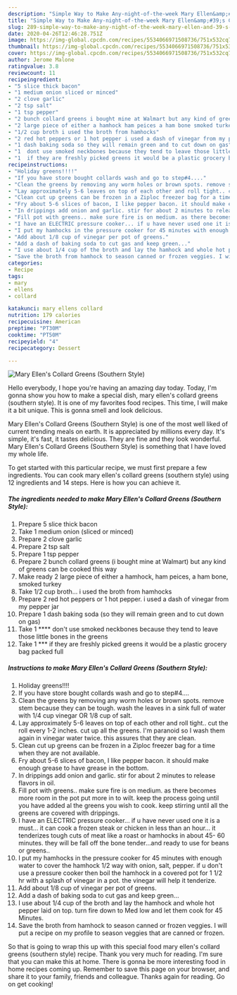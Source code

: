 ```yaml
---
description: "Simple Way to Make Any-night-of-the-week Mary Ellen&amp;#39;s Collard Greens (Southern Style)"
title: "Simple Way to Make Any-night-of-the-week Mary Ellen&amp;#39;s Collard Greens (Southern Style)"
slug: 289-simple-way-to-make-any-night-of-the-week-mary-ellen-and-39-s-collard-greens-southern-style
date: 2020-04-26T12:46:28.751Z
image: https://img-global.cpcdn.com/recipes/5534066971508736/751x532cq70/mary-ellens-collard-greens-southern-style-recipe-main-photo.jpg
thumbnail: https://img-global.cpcdn.com/recipes/5534066971508736/751x532cq70/mary-ellens-collard-greens-southern-style-recipe-main-photo.jpg
cover: https://img-global.cpcdn.com/recipes/5534066971508736/751x532cq70/mary-ellens-collard-greens-southern-style-recipe-main-photo.jpg
author: Jerome Malone
ratingvalue: 3.8
reviewcount: 11
recipeingredient:
- "5 slice thick bacon"
- "1 medium onion sliced or minced"
- "2 clove garlic"
- "2 tsp salt"
- "1 tsp pepper"
- "2 bunch collard greens i bought mine at Walmart but any kind of greens can be cooked this way"
- "2 large piece of either a hamhock ham peices a ham bone smoked turkey"
- "1/2 cup broth i used the broth from hamhocks"
- "2 red hot peppers or 1 hot pepper i used a dash of vinegar from my pepper jar"
- "1 dash baking soda so they will remain green and to cut down on gas"
- "1  dont use smoked neckbones because they tend to leave those little bones in the greens"
- "1  if they are freshly picked greens it would be a plastic grocery bag packed full"
recipeinstructions:
- "Holiday greens!!!!"
- "If you have store bought collards wash and go to step#4...."
- "Clean the greens by removing any worm holes or brown spots. remove stem because they can be tough. wash the leaves in a sink full of water with 1/4 cup vinegar OR 1/8 cup of salt."
- "Lay approximately 5-6 leaves on top of each other and roll tight.. cut the roll every 1-2 inches. cut up all the greens. I&#39;m paranoid so I wash them again in vinegar water twice. this assures that they are clean."
- "Clean cut up greens can be frozen in a Ziploc freezer bag for a time when they are not available."
- "Fry about 5-6 slices of bacon, I like pepper bacon. it should make enough grease to have grease in the bottom."
- "In drippings add onion and garlic. stir for about 2 minutes to release flavors in oil."
- "Fill pot with greens.. make sure fire is on medium. as there becomes more room in the pot put more in to wilt. keep the process going until you have added al the greens you wish to cook. keep stirring until all the greens are covered with drippings."
- "I have an ELECTRIC pressure cooker... if u have never used one it is a must... it can cook a frozen steak or chicken in less than an hour... it tenderizes tough cuts of meat like a roast or hamhocks in about 45- 60 minutes. they will be fall off the bone tender...and ready to use for beans or greens.."
- "I put my hamhocks in the pressure cooker for 45 minutes with enough water to cover the hamhock 1/2 way with onion, salt, pepper. if u don&#39;t use a pressure cooker then boil the hamhock in a covered pot for 1 1/2 hr with a splash of vinegar in a pot. the vinegar will help it tenderize."
- "Add about 1/8 cup of vinegar per pot of greens."
- "Add a dash of baking soda to cut gas and keep green..."
- "I use about 1/4 cup of the broth and lay the hamhock and whole hot pepper laid on top. turn fire down to Med low and let them cook for 45 Minutes."
- "Save the broth from hamhock to season canned or frozen veggies. I will put a recipe on my profile to season veggies that are canned or frozen."
categories:
- Recipe
tags:
- mary
- ellens
- collard

katakunci: mary ellens collard 
nutrition: 179 calories
recipecuisine: American
preptime: "PT30M"
cooktime: "PT50M"
recipeyield: "4"
recipecategory: Dessert

---
```



![Mary Ellen&#39;s Collard Greens (Southern Style)](https://img-global.cpcdn.com/recipes/5534066971508736/751x532cq70/mary-ellens-collard-greens-southern-style-recipe-main-photo.jpg)

Hello everybody, I hope you're having an amazing day today. Today, I'm gonna show you how to make a special dish, mary ellen&#39;s collard greens (southern style). It is one of my favorites food recipes. This time, I will make it a bit unique. This is gonna smell and look delicious.

Mary Ellen&#39;s Collard Greens (Southern Style) is one of the most well liked of current trending meals on earth. It is appreciated by millions every day. It's simple, it's fast, it tastes delicious. They are fine and they look wonderful. Mary Ellen&#39;s Collard Greens (Southern Style) is something that I have loved my whole life.




To get started with this particular recipe, we must first prepare a few ingredients. You can cook mary ellen&#39;s collard greens (southern style) using 12 ingredients and 14 steps. Here is how you can achieve it.

<!--inarticleads1-->

##### The ingredients needed to make Mary Ellen&#39;s Collard Greens (Southern Style):

1. Prepare 5 slice thick bacon
1. Take 1 medium onion (sliced or minced)
1. Prepare 2 clove garlic
1. Prepare 2 tsp salt
1. Prepare 1 tsp pepper
1. Prepare 2 bunch collard greens (i bought mine at Walmart) but any kind of greens can be cooked this way
1. Make ready 2 large piece of either a hamhock, ham peices, a ham bone, smoked turkey
1. Take 1/2 cup broth... i used the broth from hamhocks
1. Prepare 2 red hot peppers or 1 hot pepper. i used a dash of vinegar from my pepper jar
1. Prepare 1 dash baking soda (so they will remain green and to cut down on gas)
1. Take 1 **** don&#39;t use smoked neckbones because they tend to leave those little bones in the greens
1. Take 1 *** if they are freshly picked greens it would be a plastic grocery bag packed full




<!--inarticleads2-->

##### Instructions to make Mary Ellen&#39;s Collard Greens (Southern Style):

1. Holiday greens!!!!
1. If you have store bought collards wash and go to step#4....
1. Clean the greens by removing any worm holes or brown spots. remove stem because they can be tough. wash the leaves in a sink full of water with 1/4 cup vinegar OR 1/8 cup of salt.
1. Lay approximately 5-6 leaves on top of each other and roll tight.. cut the roll every 1-2 inches. cut up all the greens. I&#39;m paranoid so I wash them again in vinegar water twice. this assures that they are clean.
1. Clean cut up greens can be frozen in a Ziploc freezer bag for a time when they are not available.
1. Fry about 5-6 slices of bacon, I like pepper bacon. it should make enough grease to have grease in the bottom.
1. In drippings add onion and garlic. stir for about 2 minutes to release flavors in oil.
1. Fill pot with greens.. make sure fire is on medium. as there becomes more room in the pot put more in to wilt. keep the process going until you have added al the greens you wish to cook. keep stirring until all the greens are covered with drippings.
1. I have an ELECTRIC pressure cooker... if u have never used one it is a must... it can cook a frozen steak or chicken in less than an hour... it tenderizes tough cuts of meat like a roast or hamhocks in about 45- 60 minutes. they will be fall off the bone tender...and ready to use for beans or greens..
1. I put my hamhocks in the pressure cooker for 45 minutes with enough water to cover the hamhock 1/2 way with onion, salt, pepper. if u don&#39;t use a pressure cooker then boil the hamhock in a covered pot for 1 1/2 hr with a splash of vinegar in a pot. the vinegar will help it tenderize.
1. Add about 1/8 cup of vinegar per pot of greens.
1. Add a dash of baking soda to cut gas and keep green...
1. I use about 1/4 cup of the broth and lay the hamhock and whole hot pepper laid on top. turn fire down to Med low and let them cook for 45 Minutes.
1. Save the broth from hamhock to season canned or frozen veggies. I will put a recipe on my profile to season veggies that are canned or frozen.




So that is going to wrap this up with this special food mary ellen&#39;s collard greens (southern style) recipe. Thank you very much for reading. I'm sure that you can make this at home. There is gonna be more interesting food in home recipes coming up. Remember to save this page on your browser, and share it to your family, friends and colleague. Thanks again for reading. Go on get cooking!
